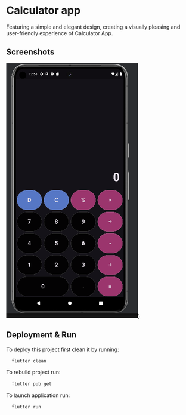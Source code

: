 # Calculator app


Featuring a simple and elegant design, creating a visually pleasing and user-friendly experience of Calculator App.


## Screenshots

![App Screenshot](https://raw.githubusercontent.com/Zainab-44/prodigy_ad_01/main/calculator%20ss.PNG))


## Deployment & Run

To deploy this project first clean it by running:

```bash
  flutter clean
```

To rebuild project run:

```bash
  flutter pub get
```

To launch application run:

```bash
  flutter run
```
